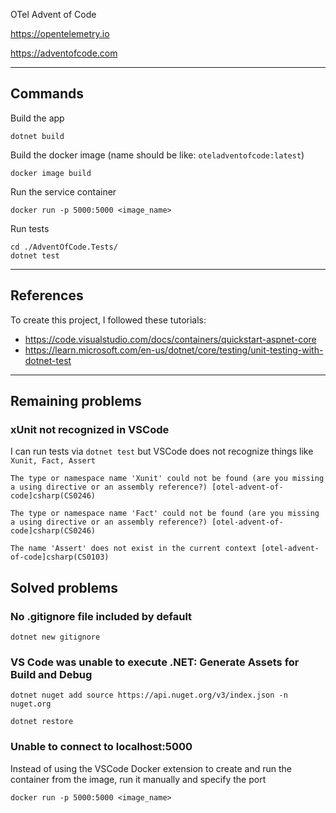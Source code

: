 OTel Advent of Code

https://opentelemetry.io

https://adventofcode.com

---
## Commands

Build the app
```
dotnet build
```

Build the docker image (name should be like: `oteladventofcode:latest`)
```
docker image build
```

Run the service container
```
docker run -p 5000:5000 <image_name>
```

Run tests
```
cd ./AdventOfCode.Tests/
dotnet test
```

---
## References

To create this project, I followed these tutorials: 
* https://code.visualstudio.com/docs/containers/quickstart-aspnet-core
* https://learn.microsoft.com/en-us/dotnet/core/testing/unit-testing-with-dotnet-test

---
## Remaining problems

### xUnit not recognized in VSCode
I can run tests via `dotnet test` but VSCode does not recognize things like `Xunit, Fact, Assert` 
```
The type or namespace name 'Xunit' could not be found (are you missing a using directive or an assembly reference?) [otel-advent-of-code]csharp(CS0246)

The type or namespace name 'Fact' could not be found (are you missing a using directive or an assembly reference?) [otel-advent-of-code]csharp(CS0246)

The name 'Assert' does not exist in the current context [otel-advent-of-code]csharp(CS0103)
```


## Solved problems

### No .gitignore file included by default
`dotnet new gitignore`

### VS Code was unable to execute **.NET: Generate Assets for Build and Debug**

```
dotnet nuget add source https://api.nuget.org/v3/index.json -n nuget.org

dotnet restore
```

### Unable to connect to localhost:5000
Instead of using the VSCode Docker extension to create and run the container from the image, run it manually and specify the port

```
docker run -p 5000:5000 <image_name>
```

